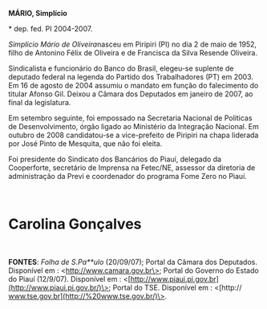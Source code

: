 **MÁRIO, Simplício**

\* dep. fed. PI 2004-2007.

*Simplício Mário de Oliveira*nasceu em Piripiri (PI) no dia 2 de maio de
1952, filho de Antonino Félix de Oliveira e de Francisca da Silva
Resende Oliveira.

Sindicalista e funcionário do Banco do Brasil, elegeu-se suplente de
deputado federal na legenda do Partido dos Trabalhadores (PT) em 2003.
Em 16 de agosto de 2004 assumiu o mandato em função do falecimento do
titular Afonso Gil. Deixou a Câmara dos Deputados em janeiro de 2007, ao
final da legislatura.

Em setembro seguinte, foi empossado na Secretaria Nacional de Políticas
de Desenvolvimento, órgão ligado ao Ministério da Integração Nacional.
Em outubro de 2008 candidatou-se a vice-prefeito de Piripiri na chapa
liderada por José Pinto de Mesquita, que não foi eleita.

Foi presidente do Sindicato dos Bancários do Piauí, delegado da
Cooperforte, secretário de Imprensa na Fetec/NE, assessor da diretoria
de administração da Previ e coordenador do programa Fome Zero no Piauí.

 

Carolina Gonçalves
==================

 

**FONTES**: *Folha de S.Pa**ulo* (20/09/07); Portal da Câmara dos
Deputados. Disponível em : \<http://www.camara.gov.br\>; Portal do
Governo do Estado do Piauí (12/9/07). Disponível em :
\<[http://www.piaui.pi.gov.br](http://www.piaui.pi.gov.br/)\>; Portal do
TSE. Disponível em : \<[http://
www.tse.gov.br](http://%20www.tse.gov.br/)\>.

 

 

 

 

 

 

 

 

 
